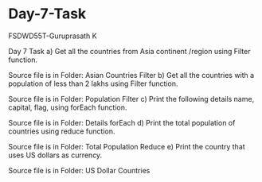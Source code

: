 # Day-7-Task
FSDWD55T-Guruprasath K

Day 7 Task
a) Get all the countries from Asia continent /region using Filter function.

Source file is in Folder: Asian Countries Filter
b) Get all the countries with a population of less than 2 lakhs using Filter function.

Source file is in Folder: Population Filter
c) Print the following details name, capital, flag, using forEach function.

Source file is in Folder: Details forEach
d) Print the total population of countries using reduce function.

Source file is in Folder: Total Population Reduce
e) Print the country that uses US dollars as currency.

Source file is in Folder: US Dollar Countries
